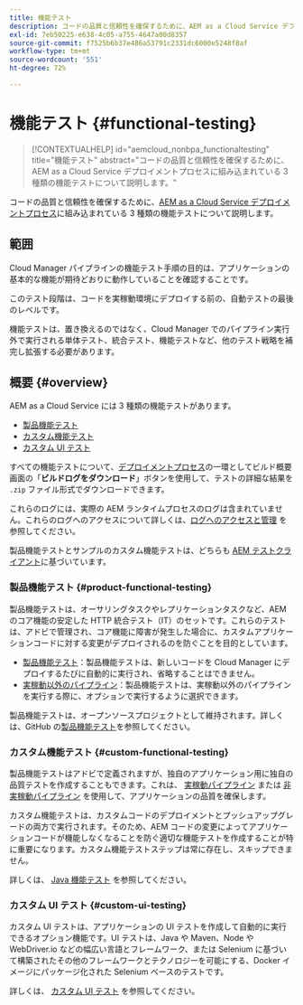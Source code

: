 ```yaml
---
title: 機能テスト
description: コードの品質と信頼性を確保するために、AEM as a Cloud Service デプロイメントプロセスに組み込まれている 3 種類の機能テストについて説明します。
exl-id: 7eb50225-e638-4c05-a755-4647a00d8357
source-git-commit: f7525b6b37e486a53791c2331dc6000e5248f8af
workflow-type: tm+mt
source-wordcount: '551'
ht-degree: 72%

---
```



# 機能テスト {#functional-testing}

>[!CONTEXTUALHELP]
>id="aemcloud_nonbpa_functionaltesting"
>title="機能テスト"
>abstract="コードの品質と信頼性を確保するために、AEM as a Cloud Service デプロイメントプロセスに組み込まれている 3 種類の機能テストについて説明します。"

コードの品質と信頼性を確保するために、[AEM as a Cloud Service デプロイメントプロセス](/help/implementing/cloud-manager/deploy-code.md)に組み込まれている 3 種類の機能テストについて説明します。

## 範囲

Cloud Manager パイプラインの機能テスト手順の目的は、アプリケーションの基本的な機能が期待どおりに動作していることを確認することです。

このテスト段階は、コードを実稼動環境にデプロイする前の、自動テストの最後のレベルです。

機能テストは、置き換えるのではなく、Cloud Manager でのパイプライン実行外で実行される単体テスト、統合テスト、機能テストなど、他のテスト戦略を補完し拡張する必要があります。

## 概要 {#overview}

AEM as a Cloud Service には 3 種類の機能テストがあります。

* [製品機能テスト](#product-functional-testing)
* [カスタム機能テスト](#custom-functional-testing)
* [カスタム UI テスト](#custom-ui-testing)

すべての機能テストについて、[デプロイメントプロセス](/help/implementing/cloud-manager/deploy-code.md)の一環としてビルド概要画面の「**ビルドログをダウンロード**」ボタンを使用して、テストの詳細な結果を `.zip` ファイル形式でダウンロードできます。

これらのログには、実際の AEM ランタイムプロセスのログは含まれていません。これらのログへのアクセスについて詳しくは、[ログへのアクセスと管理](/help/implementing/cloud-manager/manage-logs.md) を参照してください。

製品機能テストとサンプルのカスタム機能テストは、どちらも [AEM テストクライアント](https://github.com/adobe/aem-testing-clients)に基づいています。

### 製品機能テスト {#product-functional-testing}

製品機能テストは、オーサリングタスクやレプリケーションタスクなど、AEM のコア機能の安定した HTTP 統合テスト（IT）のセットです。これらのテストは、アドビで管理され、コア機能に障害が発生した場合に、カスタムアプリケーションコードに対する変更がデプロイされるのを防ぐことを目的としています。

* [製品機能テスト](/help/implementing/cloud-manager/configuring-pipelines/configuring-production-pipelines.md)：製品機能テストは、新しいコードを Cloud Manager にデプロイするたびに自動的に実行され、省略することはできません。
* [実稼動以外のパイプライン](/help/implementing/cloud-manager/configuring-pipelines/configuring-non-production-pipelines.md)：製品機能テストは、実稼動以外のパイプラインを実行する際に、オプションで実行するように選択できます。

製品機能テストは、オープンソースプロジェクトとして維持されます。詳しくは、GitHub の[製品機能テスト](https://github.com/adobe/aem-test-samples/tree/aem-cloud/smoke)を参照してください。

### カスタム機能テスト {#custom-functional-testing}

製品機能テストはアドビで定義されますが、独自のアプリケーション用に独自の品質テストを作成することもできます。これは、 [実稼動パイプライン](/help/implementing/cloud-manager/configuring-pipelines/configuring-production-pipelines.md) または [非実稼動パイプライン](/help/implementing/cloud-manager/configuring-pipelines/configuring-non-production-pipelines.md) を使用して、アプリケーションの品質を確保します。

カスタム機能テストは、カスタムコードのデプロイメントとプッシュアップグレードの両方で実行されます。そのため、AEM コードの変更によってアプリケーションコードが機能しなくなることを防ぐ適切な機能テストを作成することが特に重要になります。カスタム機能テストステップは常に存在し、スキップできません。

詳しくは、 [Java 機能テスト](/help/implementing/cloud-manager/java-functional-testing.md) を参照してください。


### カスタム UI テスト {#custom-ui-testing}

カスタム UI テストは、アプリケーションの UI テストを作成して自動的に実行できるオプション機能です。UI テストは、Java や Maven、Node や WebDriver.io などの幅広い言語とフレームワーク、または Selenium に基づいて構築されたその他のフレームワークとテクノロジーを可能にする、Docker イメージにパッケージ化された Selenium ベースのテストです。

詳しくは、 [カスタム UI テスト](/help/implementing/cloud-manager/ui-testing.md#custom-ui-testing) を参照してください。

